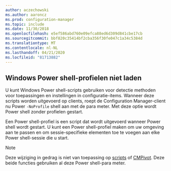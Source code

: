 ```yaml
---
author: aczechowski
ms.author: aaroncz
ms.prod: configuration-manager
ms.topic: include
ms.date: 11/30/2018
ms.openlocfilehash: e5ef586abd760e09efca88ed6d309d841cbe17cb
ms.sourcegitcommit: bbf820c35414bf2cba356f30fe047c1a34c5384d
ms.translationtype: MT
ms.contentlocale: nl-NL
ms.lasthandoff: 04/21/2020
ms.locfileid: "81713882"
---
```

## <a name="dont-load-windows-powershell-profiles"></a><a name="bkmk_noprofile"></a>Windows Power shell-profielen niet laden
<!--1359239-->
U kunt Windows Power shell-scripts gebruiken voor detectie methoden voor toepassingen en instellingen in configuratie-items. Wanneer deze scripts worden uitgevoerd op clients, roept de Configuration Manager-client nu Power `-NoProfile` shell aan met de para meter. Met deze optie wordt Power shell zonder profielen gestart. 

Een Power shell-profiel is een script dat wordt uitgevoerd wanneer Power shell wordt gestart. U kunt een Power shell-profiel maken om uw omgeving aan te passen en om sessie-specifieke elementen toe te voegen aan elke Power shell-sessie die u start. 

> [!Note]  
> Deze wijziging in gedrag is niet van toepassing op [scripts](../../../../apps/deploy-use/create-deploy-scripts.md) of [CMPivot](../../../servers/manage/cmpivot.md). Deze beide functies gebruiken al deze Power shell-para meter.   

